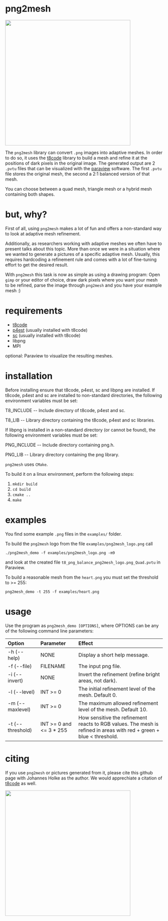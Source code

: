 # png2mesh

<img src="https://github.com/holke/png2mesh/blob/main/logo/png2mesh_logo_mesh.png?raw=true" width="400" height="400" />

The `png2mesh` library can convert `.png` images into adaptive meshes.
In order to do so, it uses the [t8code](https://github.com/dlr-amr/t8code/) library to build a mesh and refine it at the positions of dark pixels in the original image.
The generated output are 2 `.pvtu` files that can be visualized with the [paraview](https://www.paraview.org/) software. The first `.pvtu` file stores the original mesh, the second a 2:1 balanced version of that mesh.


You can choose between a quad mesh, triangle mesh or a hybrid mesh containing both shapes.

# but, why?

First of all, using `png2mesh` makes a lot of fun and offers a non-standard way to look at adaptive mesh refinement. 

Additionally, as researchers working with adaptive meshes we often have to present talks about this topic. More than once we were in a situation where
we wanted to generate a pictures of a specific adaptive mesh. Usually, this requires hardcoding a refinement rule and comes with a lot of fine-tuning effort to get the desired result.

With `png2mesh` this task is now as simple as using a drawing program: Open `gimp` or your editor of choice, draw dark pixels where you want your mesh to be refined, parse the image through `png2mesh` and you have your example mesh :)

# requirements

- [t8code](https://github.com/dlr-amr/t8code/)
- [p4est](https://github.com/cburstedde/p4est) (usually installed with t8code)
- [sc](https://github.com/cburstedde/libsc)    (usually installed with t8code)
- libpng
- MPI

optional: Paraview to visualize the resulting meshes.

# installation

Before installing ensure that t8code, p4est, sc and libpng are installed.
If t8code, p4est and sc are installed to non-standard directories,
the following environment variables must be set:

T8_INCLUDE -- Include directory of t8code, p4est and sc.

T8_LIB -- Library directory containing the t8code, p4est and sc libraries.

If libpng is installed in a non-standard directory (or cannot be found),
the following environment variables must be set:

PNG_INCLUDE -- Include directory containing png.h.

PNG_LIB -- Library directory containing the png library.



`png2mesh` uses `CMake`. 

To build it on a linux environment, perform the following steps:

1. `mkdir build`
2. `cd build`
3. `cmake ..`
4. `make`

# examples


You find some example `.png` files in the `examples/` folder.

To build the `png2mesh` logo from the file `examples/png2mesh_logo.png` call

`./png2mesh_demo -f examples/png2mesh_logo.png -m9`

and look at the created file `t8_png_balance_png2mesh_logo.png_Quad.pvtu` in Paraview.


To build a reasonable mesh from the `heart.png` you must set the threshold to >= 255:

`png2mesh_demo -t 255 -f examples/heart.png`

# usage

Use the program as `png2mesh_demo [OPTIONS]`, where OPTIONS can be any of the following command line parameters:

| Option        | Parameter     | Effect  |
|:------------- |:-------------|:-----|
| -h (--help)       | NONE      | Display a short help message. |
| -f (--file)       | FILENAME  | The input png file. |
| -i (--invert)     | NONE      | Invert the refinement (refine bright areas, not dark). |
| -l (--level)      | INT >= 0  | The initial refinement level of the mesh. Default 0. |
| -m (--maxlevel)   | INT >= 0  | The maximum allowed refinement level of the mesh. Default 10. |
| -t (--threshold)  | INT >= 0 and <= 3 * 255 | How sensitive the refinement reacts to RGB values. The mesh is refined in areas with red + green + blue < threshold. |

# citing

If you use `png2mesh` or pictures generated from it, please cite this github page with Johannes Holke as the author. We would apprechiate a citation of [t8code](https://github.com/dlr-amr/t8code/) as well.

<img src="https://github.com/holke/png2mesh/blob/main/logo/smiley_mesh.png?raw=true" width="400" height="400" />

